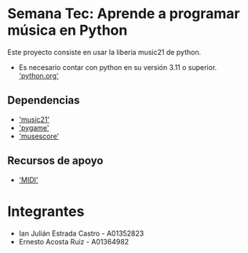# Semana Tec: Aprende a programar música en Python

Este proyecto consiste en usar la libería music21 de python.

- Es necesario contar con python en su versión 3.11 o superior. ['python.org'](https://www.python.org/downloads/)

## Dependencias 
- ['music21'](https://www.music21.org/music21docs/usersGuide/usersGuide_01_installing.html)
- ['pygame'](https://www.pygame.org/wiki/GettingStarted)
- ['musescore'](https://musescore.org/es)

## Recursos de apoyo
- ['MIDI'](https://es.wikipedia.org/wiki/MIDI)

# Integrantes
- Ian Julián Estrada Castro - A01352823
- Ernesto Acosta Ruiz - A01364982